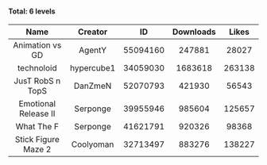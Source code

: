 #### Total: 6 levels

| Name | Creator | ID | Downloads | Likes |
|:---:|:---:|:---:|:---:|:---:|
| Animation vs GD | AgentY | 55094160 | 247881 | 28027
| technoloid | hypercube1 | 34059030 | 1683618 | 263138
| JusT RobS n TopS | DanZmeN | 52070793 | 421930 | 56543
| Emotional Release II | Serponge | 39955946 | 985604 | 125657
| What The F | Serponge | 41621791 | 920326 | 98368
| Stick Figure Maze 2 | Coolyoman | 32713497 | 883276 | 138227
